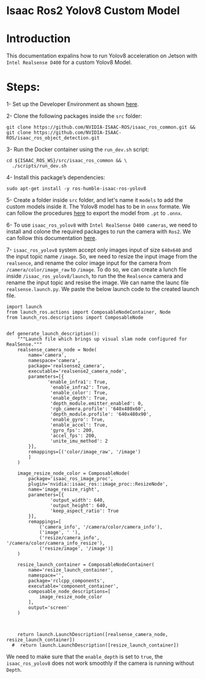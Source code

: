 # Isaac Ros2 Yolov8 Custom Model 

Introduction
======================

This documentation expalins how to run Yolov8 acceleration on Jetson with `Intel Realsense D400` for a custom Yolov8 Model. 

Steps:
======================

1- Set up the Developer Environment as shown [here](https://nvidia-isaac-ros.github.io/getting_started/dev_env_setup.html).


2- Clone the following packages inside the `src` folder:


```
git clone https://github.com/NVIDIA-ISAAC-ROS/isaac_ros_common.git && 
git clone https://github.com/NVIDIA-ISAAC-ROS/isaac_ros_object_detection.git
```

3- Run the Docker container using the `run_dev.sh` script:   


```
cd ${ISAAC_ROS_WS}/src/isaac_ros_common && \
  ./scripts/run_dev.sh
```

4- Install this package’s dependencies:


```
sudo apt-get install -y ros-humble-isaac-ros-yolov8
```

5- Create a folder inside `src` folder, and let's name it `models` to add the custom models inside it. The Yolov8 model has to be in `onnx` formate. We can follow the procedures [here](https://docs.ultralytics.com/modes/export/#key-features-of-export-mode) to export the model from `.pt` to `.onnx`.


6- To use `isaac_ros_yolov8` with `Intel RealSense D400 cameras`, we need to install and colone the required packages to run the camera with `Ros2`. We can follow this documentation [here](https://github.com/IntelRealSense/realsense-ros).


7- `isaac_ros_yolov8` system accept only images input of size `640x640` and the input topic name `/image`. So, we need to resize the input image from the `realsence`, and rename the color image input for the camera from `/camera/color/image_raw` to `/image`. To do so, we can create a lunch file inside `/isaac_ros_yolov8/launch`, to run the the `Realsence` camera and rename the input topic and resise the image. We can name the launc file `realsense.launch.py`. We paste the below launch code to the created launch file.

```
import launch
from launch_ros.actions import ComposableNodeContainer, Node
from launch_ros.descriptions import ComposableNode


def generate_launch_description():
    """Launch file which brings up visual slam node configured for RealSense."""
    realsense_camera_node = Node(
        name='camera',
        namespace='camera',
        package='realsense2_camera',
        executable='realsense2_camera_node',
        parameters=[{
               'enable_infra1': True,
                'enable_infra2': True,
                'enable_color': True,
                'enable_depth': True,
                'depth_module.emitter_enabled': 0,
                'rgb_camera.profile': '640x480x60', 
                'depth_module.profile': '640x480x90',
                'enable_gyro': True,
                'enable_accel': True,
                'gyro_fps': 200,
                'accel_fps': 200,
                'unite_imu_method': 2
        }],
        remappings=[('color/image_raw', '/image')
        ]
    )
    
    image_resize_node_color = ComposableNode(
        package='isaac_ros_image_proc',
        plugin='nvidia::isaac_ros::image_proc::ResizeNode',
        name='image_resize_right',
        parameters=[{
                'output_width': 640,
                'output_height': 640,
                'keep_aspect_ratio': True
        }],
        remappings=[
            ('camera_info', '/camera/color/camera_info'),
            ('image', '	'),
            ('resize/camera_info', '/camera/color/camera_info_resize'),
            ('resize/image', '/image')]
    )
    
    resize_launch_container = ComposableNodeContainer(
        name='resize_launch_container',
        namespace='',
        package='rclcpp_components',
        executable='component_container',
        composable_node_descriptions=[
            image_resize_node_color
        ],
        output='screen'
    )
    
    

    return launch.LaunchDescription([realsense_camera_node, resize_launch_container])
  #  return launch.LaunchDescription([resize_launch_container])
```
We need to make sure that the `enable_depth` is set to `true`, the `isaac_ros_yolov8` does not work smoothly if the camera is running without `Depth`. 

